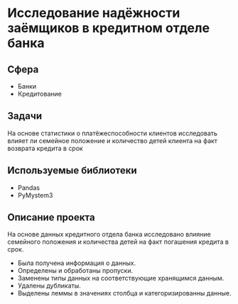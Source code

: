 # Исследование надёжности заёмщиков в кредитном отделе банка

## Сфера
* Банки
* Кредитование

## Задачи
На основе статистики о платёжеспособности клиентов исследовать влияет ли семейное положение и количество детей клиента на факт возврата кредита в срок

## Используемые библиотеки
* Pandas
* PyMystem3

## Описание проекта
На основе данных кредитного отдела банка исследовано влияние семейного положения и количества детей на факт погашения кредита в срок. 
* Была получена информация о данных. 
* Определены и обработаны пропуски. 
* Заменены типы данных на соответствующие хранящимся данным. 
* Удалены дубликаты. 
* Выделены леммы в значениях столбца и категоризированны данные.
